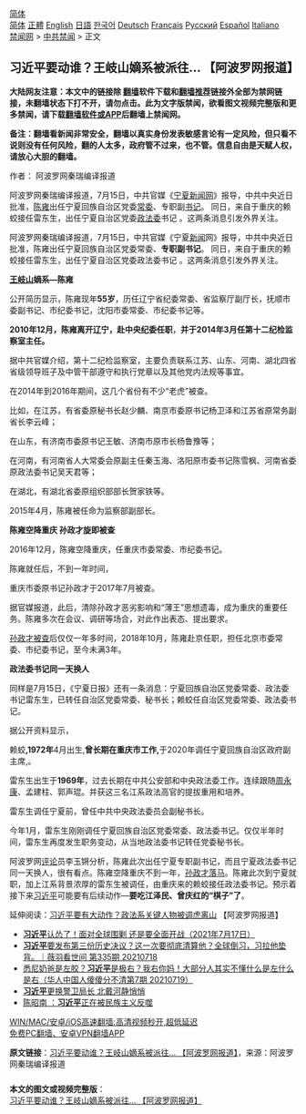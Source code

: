  <!-- 面包屑导航 --> <div class="breadcrumb"><!-- GTranslate: https://gtranslate.io/ -->  <div class="switcher notranslate">  <div class="selected">  <a href="#" onclick="return false;"> 简体</a>  </div>  <div class="option">  <a href="https://www.bannedbook.org" onclick="doGTranslate('zh-CN|zh-CN');jQuery('div.switcher div.selected a').html(jQuery(this).html());return false;" title="简体中文" class="nturl selected"> 简体</a>  <a href="https://www.bannedbook.org/zh-tw/" onclick="doGTranslate('zh-CN|zh-TW');jQuery('div.switcher div.selected a').html(jQuery(this).html());return false;" title="繁體中文" class="nturl"> 正體</a>  <a href="https://www.bannedbook.org/en/" onclick="doGTranslate('zh-CN|en');jQuery('div.switcher div.selected a').html(jQuery(this).html());return false;" title="English" class="nturl"> English</a>  <a href="https://www.bannedbook.org/ja/" onclick="doGTranslate('zh-CN|ja');jQuery('div.switcher div.selected a').html(jQuery(this).html());return false;" title="日本語" class="nturl"> 日語</a>  <a href="https://www.bannedbook.org/ko/" onclick="doGTranslate('zh-CN|ko');jQuery('div.switcher div.selected a').html(jQuery(this).html());return false;" title="한국어" class="nturl"> 한국어</a>  <a href="https://www.bannedbook.org/de/" onclick="doGTranslate('zh-CN|de');jQuery('div.switcher div.selected a').html(jQuery(this).html());return false;" title="Deutsch" class="nturl"> Deutsch</a>  <a href="https://www.bannedbook.org/fr/" onclick="doGTranslate('zh-CN|fr');jQuery('div.switcher div.selected a').html(jQuery(this).html());return false;" title="Français" class="nturl"> Français</a>  <a href="https://www.bannedbook.org/ru/" onclick="doGTranslate('zh-CN|ru');jQuery('div.switcher div.selected a').html(jQuery(this).html());return false;" title="Русский" class="nturl"> Русский</a>  <a href="https://www.bannedbook.org/es/" onclick="doGTranslate('zh-CN|es');jQuery('div.switcher div.selected a').html(jQuery(this).html());return false;" title="Español" class="nturl"> Español</a>  <a href="https://www.bannedbook.org/it/" onclick="doGTranslate('zh-CN|it');jQuery('div.switcher div.selected a').html(jQuery(this).html());return false;" title="Italiano" class="nturl"> Italiano</a>  </div>  </div>      <div class='breadcrumb-sub'><!-- Breadcrumb NavXT 6.3.0 --> <a href="https://www.bannedbook.org/" class="home">禁闻网</a> &gt; <a href="https://www.bannedbook.org/bnews/cbnews/" class="category">中共禁闻</a> &gt; 正文</div></div><h2>习近平要动谁？王岐山嫡系被派往... 【阿波罗网报道】</h2> <p class="notice"><b>大陆网友注意：本文中的链接除 <a href="https://github.com/bannedbook/fanqiang" >翻墙</a>软件下载和<a href="https://github.com/killgcd/justmysocks/blob/master/README.md">翻墙推荐</a>链接外全部为禁网链接，未翻墙状态下打不开，请勿点击。此为文字版禁闻，欲看图文视频完整版和更多禁闻，请下载<a href="https://github.com/bannedbook/fanqiang">翻墙软件或APP</a>后翻墙上禁闻网。</p><p>备注：翻墙看新闻非常安全，翻墙以真实身份发表敏感言论有一定风险，但只看不说则没有任何风险，翻的人太多，政府管不过来，也不管。信息自由是天赋人权，请放心大胆的翻墙。</b></p>  <div class="entry"> <p>作者： 阿波罗网秦瑞编译报道</p> <p id="summary">阿波罗网秦瑞编译报道，7月15日，中共官媒《<a href="https://www.bannedbook.org/bnews/tag/%e5%ae%81%e5%a4%8f/" class="st_tag internal_tag" rel="tag" title="标签 宁夏 下的日志">宁夏</a><span class='wp_keywordlink_affiliate'><a href="https://www.bannedbook.org/" title="新闻网">新闻网</a></span>》报导，中共中央近日批准，<a href="https://www.bannedbook.org/bnews/tag/%e9%99%88%e9%9b%8d/" class="st_tag internal_tag" rel="tag" title="标签 陈雍 下的日志">陈雍</a>出任宁夏回族自治区党委<a href="https://www.bannedbook.org/bnews/tag/%e5%b8%b8%e5%a7%94/" class="st_tag internal_tag" rel="tag" title="标签 常委 下的日志">常委</a>、专职副<a href="https://www.bannedbook.org/bnews/tag/%e4%b9%a6%e8%ae%b0/" class="st_tag internal_tag" rel="tag" title="标签 书记 下的日志">书记</a>。 同日，来自于重庆的赖蛟接任雷东生，出任宁夏自治区党委<a href="https://www.bannedbook.org/bnews/tag/%e6%94%bf%e6%b3%95%e5%a7%94/" class="st_tag internal_tag" rel="tag" title="标签 政法委 下的日志">政法委</a>书记 。这两条消息引发外界关注。</p> <p>阿波罗网秦瑞编译报道，7月15日，中共官媒《宁夏<span class='wp_keywordlink_affiliate'><a href="https://www.bannedbook.org/" title="新闻">新闻</a></span>网》报导，中共中央近日批准，陈雍出任宁夏回族自治区党委常委、<strong>专职副书记</strong>。 同日，来自于重庆的赖蛟接任雷东生，出任宁夏自治区党委政法委书记 。这两条消息引发外界关注。</p> <p><strong><a href="https://www.bannedbook.org/bnews/tag/%e7%8e%8b%e5%b2%90%e5%b1%b1/" class="st_tag internal_tag" rel="tag" title="标签 王岐山 下的日志">王岐山</a>嫡系&#8212;陈雍</strong></p> <p><strong></strong></p> <p>公开简历显示，陈雍现年<strong>55岁</strong>，历任辽宁省纪委常委、省监察厅副厅长，抚顺市委副书记、市纪委书记，沈阳市委常委、市纪委书记等。</p> <p><strong>2010年12月，陈雍离开辽宁，赴中央纪委任职</strong>，<strong>并于2014年3月任第十二纪检监察室主任。</strong></p>  <p>据中共官媒介绍，第十二纪检监察室，主要负责联系江苏、山东、河南、湖北四省省级领导班子及中管干部遵守和执行党章以及其他党内法规等事宜。</p> <p>在2014年到2016年期间，这几个省份有不少“老虎”被查。</p> <p>比如，在江苏，有省委原秘书长赵少麟、南京市委原书记杨卫泽和江苏省原常务副省长李云峰；</p> <p>在山东，有济南市委原书记王敏、济南市原市长杨鲁豫等；</p> <p>在河南，有河南省人大常委会原副主任秦玉海、洛阳原市委书记陈雪枫、河南省委原政法委书记吴天君等；</p> <p>在湖北，有湖北省委原组织部部长贺家铁等。</p> <p>2015年4月，陈雍被任命为监察部副部长。</p>  <p><strong>陈雍空降重庆 孙政才旋即被查</strong></p> <p>2016年12月，陈雍空降重庆，任重庆市委常委、市纪委书记。</p> <p>陈雍就任后，不到一年时间，</p> <p>重庆市委原书记孙政才于2017年7月被查。</p> <p>据官媒报道，此后，清除孙政才恶劣影响和“薄王”思想遗毒，成为重庆的重要任务。陈雍多次在会议、调研等场合，对此作出表态、提出要求。</p> <p><a href="https://www.bannedbook.org/bnews/tag/%e5%ad%99%e6%94%bf%e6%89%8d%e8%a2%ab%e6%9f%a5/" class="st_tag internal_tag" rel="tag" title="标签 孙政才被查 下的日志">孙政才被查</a>后仅仅一年多时间，2018年10月，陈雍赴京任职，担任北京市委常委、市纪委书记，至今未满3年。</p> <p><strong>政法委书记同一天换人</strong></p>  <p>同样是7月15日，《宁夏日报》还有一条消息：宁夏回族自治区党委常委、政法委书记雷东生，已转任自治区党委常委、秘书长；赖蛟任自治区党委常委、政法委书记。</p> <p>据公开资料显示，</p> <p>赖蛟<strong>,1972年</strong>4月出生,<strong>曾长期在重庆市工作,</strong>于2020年调任宁夏回族自治区政府副主席,。</p> <p>雷东生出生于<strong>1969年</strong>，过去长期在中共公安部和中央政法委工作。连续跟随<span class='wp_keywordlink'><a href="https://www.bannedbook.org/forum2/topic2891.html" title="《周永康其人》《周永康传》" target="_blank">周永康</a></span>、孟建柱、郭声琨。并获这三名江系政法高官的提拔重用和培养。</p> <p>雷东生调任宁夏前，曾任中共中央政法委员会副秘书长。</p> <p>今年1月，雷东生刚刚调任宁夏回族自治区党委常委、政法委书记。仅仅半年时间，雷东生再度发生职务变动，从当地政法委书记转任党委秘书长。</p> <p>阿波罗网<span class='wp_keywordlink_affiliate'><a href="https://www.bannedbook.org/bnews/comments/" title="新闻评论" target="_blank">评论</a></span>员李玉锵分析，陈雍此次出任宁夏专职副书记，而且宁夏政法委书记同一天换人，很有看点。陈雍空降重庆不到一年，<a href="https://www.bannedbook.org/bnews/tag/%e5%ad%99%e6%94%bf%e6%89%8d%e8%90%bd%e9%a9%ac/" class="st_tag internal_tag" rel="tag" title="标签 孙政才落马 下的日志">孙政才落马</a>。陈雍此次到宁夏就职，加上江系背景浓厚的雷东生被调任，由重庆来的赖蛟接任政法委书记。预示着接下来<a href="https://www.bannedbook.org/bnews/tag/%e4%b9%a0%e8%bf%91%e5%b9%b3/" class="st_tag internal_tag" rel="tag" title="标签 习近平 下的日志">习近平</a>可能要有后续动作&#8212;<strong>要吃江泽民、曾庆红的“棋子”了</strong>。</p>  <p>延伸阅读：<a href="https://www.aboluowang.com/2021/0717/1620372.html">习近平要有大动作？政法系关键人物被调虎离山</a> 【阿波罗网报道】</p> <ul class='op-related-articles' title='相关阅读'> <li><a href='https://www.bannedbook.org/bnews/bannedvideo/20210719/1590042.html' target='_blank'><b>习近平</b>认怂了！面对全球围剿 还是要全面开战（2021年7月17日）</a></li> <li><a href='https://www.bannedbook.org/bnews/bannedvideo/20210719/1589945.html' target='_blank'><b>习近平</b>要发布第三份历史决议？这一次要彻底清算他？全球倒习，习拉他垫背。｜薇羽看世间 第335期 20210718</a></li> <li><a href='https://www.bannedbook.org/bnews/bannedvideo/20210719/1589929.html' target='_blank'>悉尼奶爸是左胶？<b>习近平</b>是极右？我右你妈！大部分人其实不懂什么是左什么是右（华人中国人傻傻分不清第7期 20210719）</a></li> <li><a href='https://www.bannedbook.org/bnews/cbnews/20210719/1589925.html' target='_blank'><b>习近平</b>更换警卫局长 北戴河静悄悄</a></li> <li><a href='https://www.bannedbook.org/bnews/comments/20210719/1589883.html' target='_blank'>陈昭南 ：<b>习近平</b>正在被民族主义反噬</a></li> </ul> <p class="texttj"> <a href="https://github.com/bannedbook/fanqiang/wiki/V2ray%E6%9C%BA%E5%9C%BA" target="_blank">WIN/MAC/安卓/iOS高速翻墙:高清视频秒开,超低延迟</a><br/> <a href="https://github.com/bannedbook/fanqiang/wiki/%E7%A6%81%E9%97%BB%E7%BD%91%E5%AE%89%E5%8D%93%E7%BF%BB%E5%A2%99%E6%96%B0%E9%97%BBAPP" target="_blank">免费PC翻墙、安卓VPN翻墙APP</a></p><p> <b>原文链接</b>：<a class="src_link" href="https://www.aboluowang.com/2021/0719/1621222.html" target="_blank">习近平要动谁？王岐山嫡系被派往&#8230; 【阿波罗网报道】</a>，来源：阿波罗网秦瑞编译报道 </p><a name='sharetosocial'></a>  <div style="margin-bottom:5px;padding-bottom:5px;clear:both"> <div id="archive-pix-1" class="banner-ads"> <!-- AuctionX Display platform tag START --> <div id="26318x728x90x621x_ADSLOT2" clicktrack="%%CLICK_URL_ESC%%"></div> <!-- AuctionX Display platform tag END --> </div> <div id="archive-pix-2" class="banner-ads"> <!-- AuctionX Display platform tag START --> <div id="26315x300x250x621x_ADSLOT2" clicktrack="%%CLICK_URL_ESC%%"></div> <!-- AuctionX Display platform tag END --> </div> </div>  <div id="archive-pix-1" class="banner-ads"> <!-- AuctionX Display platform tag START --> <div id="26318x728x90x621x_ADSLOT3" clicktrack="%%CLICK_URL_ESC%%"></div> <!-- AuctionX Display platform tag END --> </div> <div><b>本文的图文或视频完整版</b>：<a href='https://www.bannedbook.org/bnews/cbnews/20210719/1590043.html'>习近平要动谁？王岐山嫡系被派往&#8230; 【阿波罗网报道】</a></div>  </div><!--END ENTRY--> 